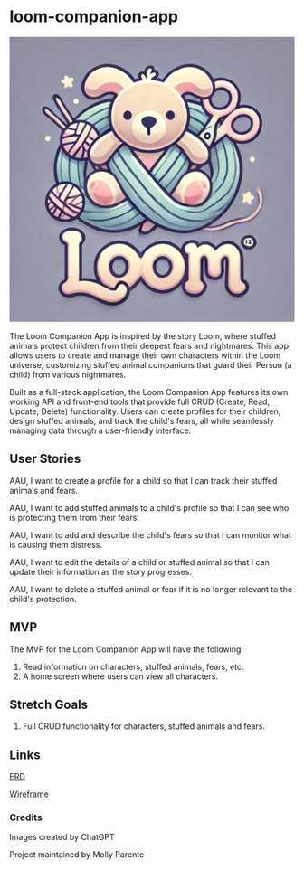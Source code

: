 # loom-companion-app

![Loom Logo](images/loom_logo.jpeg)

The Loom Companion App is inspired by the story Loom, where stuffed animals protect children from their deepest fears and nightmares. This app allows users to create and manage their own characters within the Loom universe, customizing stuffed animal companions that guard their Person (a child) from various nightmares.

Built as a full-stack application, the Loom Companion App features its own working API and front-end tools that provide full CRUD (Create, Read, Update, Delete) functionality. Users can create profiles for their children, design stuffed animals, and track the child's fears, all while seamlessly managing data through a user-friendly interface.

## User Stories

AAU, I want to create a profile for a child so that I can track their stuffed animals and fears.

AAU, I want to add stuffed animals to a child's profile so that I can see who is protecting them from their fears.

AAU, I want to add and describe the child's fears so that I can monitor what is causing them distress.

AAU, I want to edit the details of a child or stuffed animal so that I can update their information as the story progresses.

AAU, I want to delete a stuffed animal or fear if it is no longer relevant to the child's protection.

## MVP

The MVP for the Loom Companion App will have the following:

1. Read information on characters, stuffed animals, fears, etc.
2. A home screen where users can view all characters.

## Stretch Goals

1. Full CRUD functionality for characters, stuffed animals and fears.

## Links

[ERD](https://drive.google.com/file/d/1OntQVeyVJKAzP7HFGClC1jQxIjim5eES/view?usp=sharing)

[Wireframe](https://drive.google.com/file/d/11WIulf6OQDkxL2Bzn0Ys0fX-QjHkH7Iv/view?usp=sharing)

### Credits

Images created by ChatGPT

Project maintained by Molly Parente
